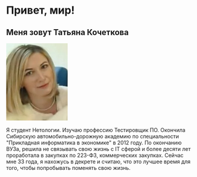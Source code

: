# Привет, мир!

## Меня зовут Татьяна Кочеткова

![](2.jpg)

Я студент Нетологии. Изучаю профессию Тестировщик ПО.
Окончила Сибирскую автомобильно-дорожную академию по специальности "Прикладная информатика в экономике" в 2012 году. По окончанию ВУЗа, решила не связывать свою жизнь с IT сферой и более десяти лет проработала в закупках по 223-ФЗ, коммерческих закупках. Сейчас мне 33 года, я нахожусь в декрете и считаю, что это лучшее время для того, чтобы попробывать поменять свою жизнь. 
